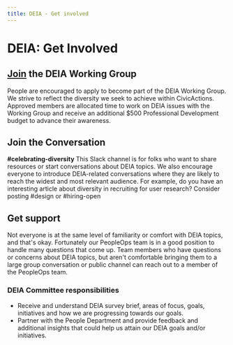 ```yaml
---
title: DEIA - Get involved
---
```


# DEIA: Get Involved

## [Join](https://docs.google.com/forms/d/1KEwz-rAeRg736rC-vCHU5uEL9ZSo0FesXefQHFN03Rg/edit?usp=sharing) the DEIA Working Group

People are encouraged to apply to become part of the DEIA Working Group. We strive to reflect the diversity we seek to achieve within CivicActions. Approved members are allocated time to work on DEIA issues with the Working Group and receive an additional $500 Professional Development budget to advance their awareness.

## Join the Conversation

**#celebrating-diversity**
This Slack channel is for folks who want to share resources or start conversations about DEIA topics. We also encourage everyone to introduce DEIA-related conversations where they are likely to reach the widest and most relevant audience. For example, do you have an interesting article about diversity in recruiting for user research? Consider posting #design or #hiring-open

## Get support

Not everyone is at the same level of familiarity or comfort with DEIA topics, and that's okay. Fortunately our PeopleOps team is in a good position to handle many questions that come up. Team members who have questions or concerns about DEIA topics, but aren't comfortable bringing them to a large group conversation or public channel can reach out to a member of the PeopleOps team.

### DEIA Committee responsibilities

-   Receive and understand DEIA survey brief, areas of focus, goals, initiatives and how we are progressing towards our goals.
-   Partner with the People Department and provide feedback and additional insights that could help us attain our DEIA goals and/or initiatives.
